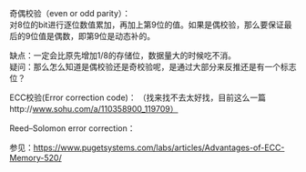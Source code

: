 奇偶校验（even or odd parity）：   
对8位的bit进行逐位数值累加，再加上第9位的值。如果是偶校验，那么要保证最后的9位值是偶数，即第9位是动态补的。  

缺点：一定会比原先增加1/8的存储位，数据量大的时候吃不消。  
疑问：那么怎么知道是偶校验还是奇校验呢，是通过大部分来反推还是有一个标志位？

ECC校验(Error correction code)：  （找来找不去太好找，目前这么一篇http://www.sohu.com/a/110358900_119709）

Reed–Solomon error correction：

参见：https://www.pugetsystems.com/labs/articles/Advantages-of-ECC-Memory-520/


